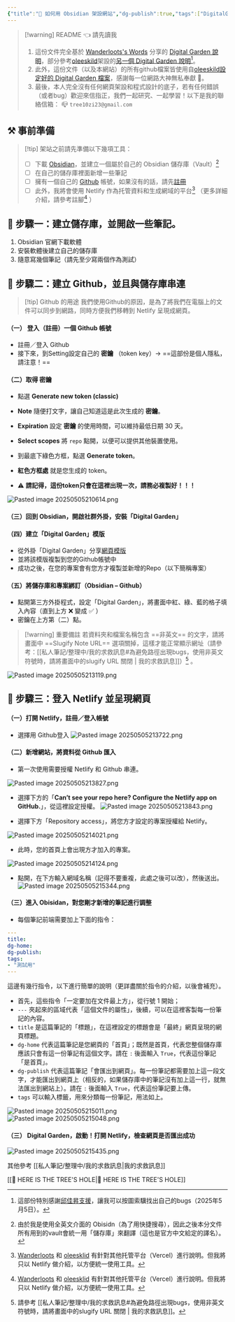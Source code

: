 ```yaml
---
{"title":"🔖 如何用 Obsidian 架設網站","dg-publish":true,"tags":["DigitalGarden","obsidian","self_learing","website_design","🎯學習歷程檔案","📝數位工具交流beta"],"status":"✅ Done","description":"後續要再增補 gif 或 png 檔，讓文件可以便於閱讀。","permalink":"/自學/架站/🔖 如何用 Obsidian 架設網站/","dgPassFrontmatter":true,"created":"2025-05-06T02:37:07.000+08:00","updated":"2025-05-06T02:13:14.000+08:00"}
---
```



> [!warning] README 👈 請先讀我
> 1. 這份文件完全基於 [Wanderloots's Words](https://wanderloots.xyz/) 分享的 [Digital Garden 說明](https://wanderloots.xyz/digital-garden/tutorials/how-to-publish-obsidian-notes-website-for-free-digital-garden-or-blog/)，部分參考[oleeskild](https://github.com/oleeskild/obsidian-digital-garden)架設的[另一個 Digital Garden 說明](https://dg-docs.ole.dev/)[^1]。 
> 2. 此外，這份文件（以及本網站）的所有github檔案皆使用自[oleeskild設定好的 Digital Garden 檔案](https://github.com/oleeskild/digitalgarden)，感謝每一位網路大神無私奉獻 🙏。   
> 3. 最後，本人完全沒有任何網頁架設和程式設計的底子，若有任何錯誤（或者bug）歡迎來信指正，我們一起研究、一起學習！以下是我的聯絡信箱：
>    📪 `tree10zi23@gmail.com`


## ⚒️ 事前準備


> [!tip] 架站之前請先準備以下幾項工具：
>  - [ ] 下載 [Obsidian](https://obsidian.md/)，並建立一個屬於自己的 Obsidian 儲存庫（Vault）[^2]
>  - [ ] 在自己的儲存庫裡面新增一些筆記
>  - [ ] 擁有一個自己的 [Github](https://github.com/) 帳號，如果沒有的話，請先[註冊](https://github.com/signup?source=header-repo&source_repo=LiTree318/bravetree318)
>  - [ ] 此外，我將會使用 Netlify 作為托管資料和生成網域的平台[^3] （更多詳細介紹，請參考註腳[^3] ）


## 🎯 步驟一：建立儲存庫，並開啟一些筆記。

1. Obsidian 官網下載軟體
2. 安裝軟體後建立自己的儲存庫
3. 隨意寫幾個筆記（請先至少寫兩個作為測試）


## 🎯 步驟二：建立 Github，並且與儲存庫串連

> [!tip] Github 的用途
> 我們使用Github的原因，是為了將我們在電腦上的文件可以同步到網路，同時方便我們移轉到 Netlify 呈現成網頁。

#### （一） 登入（註冊）一個 Github 帳號

- 註冊／登入 Github
- 接下來，到Setting設定自己的 **密鑰** （token key）→ ==這部份是個人隱私，請注意！==
#### （二）取得 **密鑰**

- 點選 **Generate new token (classic)**


- **Note** 隨便打文字，讓自己知道這是此次生成的 **密鑰**。
- **Expiration** 設定 **密鑰** 的使用時間，可以維持最低日期 30 天。
- **Select scopes** 將 `repo` 點開，以便可以提供其他裝置使用。
- 到最底下綠色方框，點選 **Generate token**。
- **紅色方框處** 就是您生成的 token。
- ⚠️ **請記得，這份token只會在這裡出現一次，請務必複製好！！！**
 
![Pasted image 20250505210614.png](/img/user/img/Pasted%20image%2020250505210614.png)

#### （三）回到 Obsidian，開啟社群外掛，安裝「Digital Garden」

#### （四）建立「Digital Garden」模版

- 從外掛「Digital Garden」分享[網頁模版](https://github.com/oleeskild/digitalgarden)
- 並將該模版複製到您的Github帳號中
- 成功之後，在您的專案會有您方才複製並新增的Repo（以下簡稱專案）
#### （五）將儲存庫和專案綁訂（Obsidian – Github）

- 點開第三方外掛程式，設定「Digital Garden」，將畫面中紅、綠、藍的格子填入內容（直到上方 ❌ 變成 ✅ ）
- 密鑰在上方第（二）點。

> [!warning] 重要備註
> 若資料夾和檔案名稱包含 ==非英文== 的文字，請將畫面中 ==Slugify Note URL== 選項關掉，這樣才能正常顯示網址（請參考：[[私人筆記/整理中/我的求救訊息#為避免路徑出現bugs，使用非英文符號時，請將畫面中的slugify URL 關閉 \| 我的求救訊息]]）[^4] 。

![Pasted image 20250505213119.png](/img/user/img/Pasted%20image%2020250505213119.png)

## 🎯 步驟三：登入 Netlify 並呈現網頁

#### （一）打開 Netlify，註冊／登入帳號
- 選擇用 Github登入
![Pasted image 20250505213722.png](/img/user/img/Pasted%20image%2020250505213722.png)
#### （二）新增網站，將資料從 Github 匯入
- 第一次使用需要授權 Netlify 和 Github 串連。

![Pasted image 20250505213827.png](/img/user/img/Pasted%20image%2020250505213827.png)
- 選擇下方的「**Can’t see your repo here? Configure the Netlify app on GitHub.**」，從這裡設定授權。
![Pasted image 20250505213843.png](/img/user/img/Pasted%20image%2020250505213843.png)


- 選擇下方「Repository access」，將您方才設定的專案授權給 Netlify。

![Pasted image 20250505214021.png](/img/user/img/Pasted%20image%2020250505214021.png)
- 此時，您的首頁上會出現方才加入的專案。

![Pasted image 20250505214124.png](/img/user/img/Pasted%20image%2020250505214124.png)
- 點開，在下方輸入網域名稱（記得不要重複，此處之後可以改），然後送出。
![Pasted image 20250505215344.png](/img/user/img/Pasted%20image%2020250505215344.png)

#### （三）進入 Obisidan，對您剛才新增的筆記進行調整
- 每個筆記前端需要加上下面的指令：

```YAML
---
title:
dg-home: 
dg-publish:
tags:
- "測試用"
---
```

這邊有幾行指令，以下進行簡單的說明（更詳盡關於指令的介紹，以後會補充）。

- 首先，這些指令「一定要加在文件最上方」，從行號 1 開始；
- `---` 夾起來的區域代表「這個文件的屬性」，後續，可以在這裡客製每一份筆記的內容。
- `title` 是這篇筆記的「標題」，在這裡設定的標題會是「最終」網頁呈現的網頁標題。
- `dg-home` 代表這篇筆記是您網頁的「首頁」；既然是首頁，代表您整個儲存庫應該只會有這一份筆記有這個文字。請在 `:` 後面輸入 `True`，代表這份筆記「是首頁」。
- `dg-publish` 代表這篇筆記「會匯出到網頁」。每一份筆記都需要加上這一段文字，才能匯出到網頁上（相反的，如果儲存庫中的筆記沒有加上這一行，就無法匯出到網站上）。請在 `:` 後面輸入 `True`，代表這份筆記要上傳。
- `tags` 可以輸入標籤，用來分類每一份筆記，用法如上。

![Pasted image 20250505215011.png](/img/user/img/Pasted%20image%2020250505215011.png)
![Pasted image 20250505215048.png](/img/user/img/Pasted%20image%2020250505215048.png)


#### （三） Digital Garden，啟動！打開 Netlify，檢查網頁是否匯出成功

![Pasted image 20250505215435.png](/img/user/img/Pasted%20image%2020250505215435.png)


其他參考 [[私人筆記/整理中/我的求救訊息\|我的求救訊息]]

[[🌲 HERE IS THE TREE'S HOLE\|🌲 HERE IS THE TREE'S HOLE]]

[^1]: 這部份特別感謝[邱佳昇支援](https://www.facebook.com/share/p/16YThn4q9h/)，讓我可以按圖索驥找出自己的bugs（2025年5月5日）。
[^2]: 由於我是使用全英文介面的 Obisidn（為了用快捷搜尋），因此之後本分文件所有用到的vault會統一用「儲存庫」來翻譯（這也是官方中文給定的譯名）。
[^3]: [Wanderloots](https://wanderloots.xyz/digital-garden/tutorials/how-to-publish-obsidian-notes-website-for-free-digital-garden-or-blog/) 和 [oleesklid](https://dg-docs.ole.dev/getting-started/01-getting-started/) 有針對其他托管平台（Vercel）進行說明。但我將只以 Netlify 做介紹，以方便統一使用工具。
[^4]: 請參考 [[私人筆記/整理中/我的求救訊息#為避免路徑出現bugs，使用非英文符號時，請將畫面中的slugify URL 關閉 \| 我的求救訊息]]。